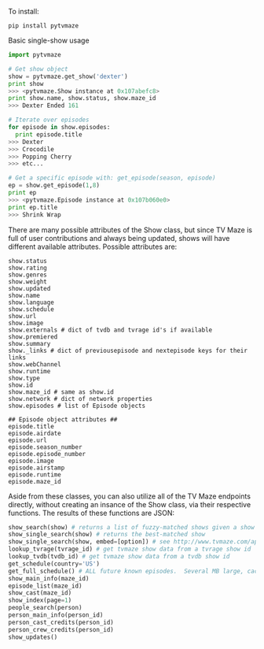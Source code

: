 To install:

```pip install pytvmaze```

Basic single-show usage

```python
import pytvmaze

# Get show object
show = pytvmaze.get_show('dexter')
print show
>>> <pytvmaze.Show instance at 0x107abefc8>
print show.name, show.status, show.maze_id
>>> Dexter Ended 161

# Iterate over episodes
for episode in show.episodes:
  print episode.title
>>> Dexter
>>> Crocodile
>>> Popping Cherry
>>> etc...

# Get a specific episode with: get_episode(season, episode)
ep = show.get_episode(1,8)
print ep
>>> <pytvmaze.Episode instance at 0x107b060e0>
print ep.title
>>> Shrink Wrap

```

There are many possible attributes of the Show class, but since TV Maze is full of user contributions and always being updated, shows will have different available attributes.  Possible attributes are:
```
show.status
show.rating
show.genres
show.weight
show.updated
show.name
show.language
show.schedule
show.url
show.image
show.externals # dict of tvdb and tvrage id's if available
show.premiered
show.summary
show._links # dict of previousepisode and nextepisode keys for their links
show.webChannel
show.runtime
show.type
show.id
show.maze_id # same as show.id
show.network # dict of network properties
show.episodes # list of Episode objects

## Episode object attributes ##
episode.title
episode.airdate
episode.url
episode.season_number
episode.episode_number
episode.image
episode.airstamp
episode.runtime
episode.maze_id
```


Aside from these classes, you can also utilize all of the TV Maze endpoints directly, without creating an insance of the Show class, via their respective functions.  The results of these functions are JSON:

```python
show_search(show) # returns a list of fuzzy-matched shows given a show name (string)
show_single_search(show) # returns the best-matched show
show_single_search(show, embed=[option]) # see http://www.tvmaze.com/api#embedding for embedding other information in your results
lookup_tvrage(tvrage_id) # get tvmaze show data from a tvrage show id
lookup_tvdb(tvdb_id) # get tvmaze show data from a tvdb show id
get_schedule(country='US')
get_full_schedule() # ALL future known episodes.  Several MB large, cached for 24 hours
show_main_info(maze_id)
episode_list(maze_id)
show_cast(maze_id)
show_index(page=1)
people_search(person)
person_main_info(person_id)
person_cast_credits(person_id)
person_crew_credits(person_id)
show_updates()
```
